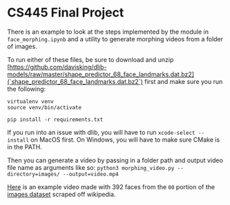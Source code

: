 # CS445 Final Project

There is an example to look at the steps implemented by the module in `face_morphing.ipynb` and a utility to generate morphing videos from a folder of images. 

To run either of these files, be sure to download and unzip [https://github.com/davisking/dlib-models/raw/master/shape_predictor_68_face_landmarks.dat.bz2](`shape_predictor_68_face_landmarks.dat.bz2`) first and make sure you run the following:

```
virtualenv venv
source venv/bin/activate

pip install -r requirements.txt
```

If you run into an issue with dlib, you will have to run `xcode-select --install` on MacOS first. On Windows, you will have to make sure CMake is in the PATH.

Then you can generate a video by passing in a folder path and output video file name as arguments like so:
`python3 morphing_video.py --directory=images/ --output=video.mp4`

[Here](https://drive.google.com/file/d/1MIY1yyhvu0xkoQh-2VsyL1RsPyRdcnFG/view?usp=share_link) is an example video made with 392 faces from the `00` portion of the [images dataset](https://data.vision.ee.ethz.ch/cvl/rrothe/imdb-wiki/) scraped off wikipedia.
